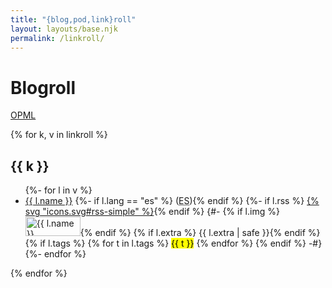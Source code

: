 ```yaml
---
title: "{blog,pod,link}roll"
layout: layouts/base.njk
permalink: /linkroll/
---
```


# Blogroll

<div class="text-center">
	<a href="/blogroll.opml">OPML</a>
</div>

{% for k, v in linkroll %}
<section class="linkroll">
	<h2>{{ k }}</h2>
	<ul id="icons-{{ k | slug }}">
	{%- for l in v %}
		<li>
			<a href="{{ l.id }}">{{ l.name }}</a>
			{%- if l.lang == "es" %} (<abbr title="Español">ES</abbr>){% endif %}
			{%- if l.rss %} <a href="{{ l.rss }}">{% svg "icons.svg#rss-simple" %}</a>{% endif %}
			{#-
			{% if l.img %} <img src="{{ l.img }}" alt="{{ l.name }}" width="88" height="31" loading="lazy" />{% endif %}
			{% if l.extra %} {{ l.extra | safe }}{% endif %}
			{% if l.tags %}
				{% for t in l.tags %}
					<mark style="display: inline-block">{{ t }}</mark>
				{% endfor %}
			{% endif %}
			-#}
		</li>
	{%- endfor %}
	</ul>
</section>
{% endfor %}